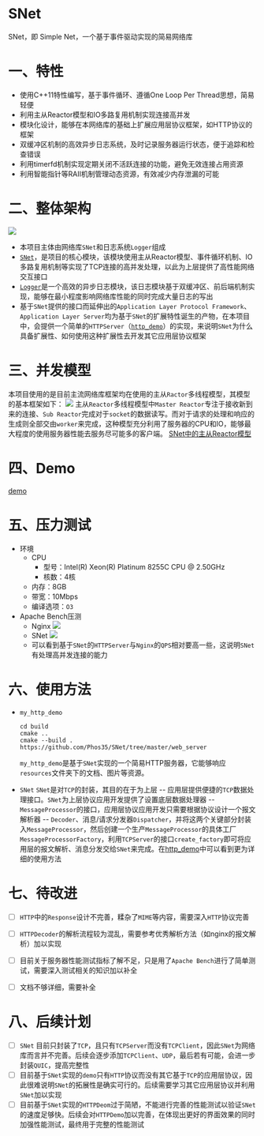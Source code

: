# SNet

SNet，即 Simple Net，一个基于事件驱动实现的简易网络库



# 一、特性

- 使用C++11特性编写，基于事件循环、遵循One Loop Per Thread思想，简易轻便
- 利用主从Reactor模型和IO多路复用机制实现连接高并发
- 模块化设计，能够在本网络库的基础上扩展应用层协议框架，如HTTP协议的框架
- 双缓冲区机制的高效异步日志系统，及时记录服务器运行状态，便于追踪和检查错误
- 利用timerfd机制实现定期关闭不活跃连接的功能，避免无效连接占用资源
- 利用智能指针等RAII机制管理动态资源，有效减少内存泄漏的可能





# 二、整体架构

![](http://43.138.43.178:8000/images/SNet_Basic_Model.drawio.svg)

- 本项目主体由网络库`SNet`和日志系统`Logger`组成
- [`SNet`](https://github.com/Phos35/SNet/tree/master/documents/SNet/README.md)，是项目的核心模块，该模块使用主从Reactor模型、事件循环机制、IO多路复用机制等实现了TCP连接的高并发处理，以此为上层提供了高性能网络交互接口
- [`Logger`](https://github.com/Phos35/SNet/tree/master/documents/log/README.md)是一个高效的异步日志模块，该日志模块基于双缓冲区、前后端机制实现，能够在最小程度影响网络库性能的同时完成大量日志的写出
- 基于`SNet`提供的接口而延伸出的`Application Layer Protocol Framework`、`Application Layer Server`均为基于`SNet`的扩展特性诞生的产物，在本项目中，会提供一个简单的`HTTPServer`（[`http_demo`](https://github.com/Phos35/SNet/tree/master/documents/http_demo/README.md)）的实现，来说明`SNet`为什么具备扩展性、如何使用这种扩展性去开发其它应用层协议框架



# 三、并发模型

本项目使用的是目前主流网络库框架均在使用的主从`Ractor`多线程模型，其模型的基本框架如下：
![](http://43.138.43.178:8000/images/Master_Sub_Reactor.drawio.svg)
主从`Reactor`多线程模型中`Master Reactor`专注于接收新到来的连接、`Sub Reactor`完成对于`socket`的数据读写。而对于请求的处理和响应的生成则全部交由`worker`来完成，这种模型充分利用了服务器的CPU和IO，能够最大程度的使用服务器性能去服务尽可能多的客户端。
<a href="https://github.com/Phos35/SNet/tree/master/documents/SNet/README.md#5. 主从`Reactor`模型——多线程高并发">SNet中的主从Reactor模型</a>



# 四、Demo

[demo](https://img1.imgtp.com/2023/02/23/ifGDZUY4.gif)



# 五、压力测试

- 环境
  - CPU 
    - 型号：Intel(R) Xeon(R) Platinum 8255C CPU @ 2.50GHz
    - 核数：4核
  - 内存：8GB
  - 带宽：10Mbps
  - 编译选项：`O3`
- Apache Bench压测
  - Nginx
    ![](http://43.138.43.178:8000/images/nginx_pressure.jpg)
  - SNet
    ![](http://43.138.43.178:8000/images/snet_pressure.jpg)
  - 可以看到基于`SNet`的`HTTPServer`与`Nginx`的`QPS`相对要高一些，这说明`SNet`有处理高并发连接的能力





# 六、使用方法

- `my_http_demo`

  ```
  cd build
  cmake ..
  cmake --build .
  https://github.com/Phos35/SNet/tree/master/web_server
  ```

  `my_http_demo`是基于`SNet`实现的一个简易HTTP服务器，它能够响应`resources`文件夹下的文档、图片等资源。

- `SNet`
  `SNet`是对`TCP`的封装，其目的在于为上层 -- 应用层提供便捷的`TCP`数据处理接口。`SNet`为上层协议应用开发提供了设置底层数据处理器 -- `MessageProcessor`的接口，应用层协议应用开发只需要根据协议设计一个报文解析器 -- `Decoder`、消息/请求分发器`Dispatcher`，并将这两个关键部分封装入`MessageProcessor`，然后创建一个生产`MessageProcessor`的具体工厂`MessageProcessorFactory`，利用`TCPServer`的接口`create_factory`即可将应用层的报文解析、消息分发交给`SNet`来完成。在[http_demo](https://github.com/Phos35/SNet/tree/master/documents/http_demo/README.md)中可以看到更为详细的使用方法



# 七、待改进

- [ ] `HTTP`中的`Response`设计不完善，糅杂了`MIME`等内容，需要深入`HTTP`协议完善
- [ ] `HTTPDecoder`的解析流程较为混乱，需要参考优秀解析方法（如nginx的报文解析）加以实现
- [ ] 目前关于服务器性能测试指标了解不足，只是用了`Apache Bench`进行了简单测试，需要深入测试相关的知识加以补全
- [ ] 文档不够详细，需要补全



# 八、后续计划

- [ ] `SNet` 目前只封装了`TCP`，且只有`TCPServer`而没有`TCPClient`，因此`SNet`为网络库而言并不完善。后续会逐步添加`TCPClient`、`UDP`，最后若有可能，会进一步封装`QUIC`，提高完整性
- [ ] 目前基于`SNet`实现的`demo`只有`HTTP`协议而没有其它基于`TCP`的应用层协议，因此很难说明`SNet`的拓展性是确实可行的。后续需要学习其它应用层协议并利用`SNet`加以实现
- [ ] 目前基于`SNet`实现的`HTTPDeom`过于简陋，不能进行完善的性能测试以验证`SNet`的速度足够快。后续会对`HTTPDemo`加以完善，在体现出更好的界面效果的同时加强性能测试，最终用于完整的性能测试